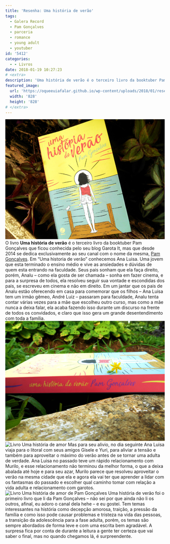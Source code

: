 ```yaml
---
title: 'Resenha: Uma história de verão'
tags:
  - Galera Record
  - Pam Gonçalves
  - parceria
  - romance
  - young adult
  - youtuber
id: '5412'
categories:
  - - Livros
date: 2018-01-19 10:27:23
# <extra>
description: 'Uma história de verão é o terceiro livro da booktuber Pam Gonçalves que ficou conhecida pelo seu blog Garota It, mas que desde 2014'
featured_image: 
  url: 'https://oqueeuiafalar.github.io/wp-content/uploads/2018/01/resenha-livro-uma-história-de-verão-pam-gonçalves.jpg'
  width: '828'
  height: '828'
# </extra>
---
```


![Uma história de verão ](/wp-content/uploads/2018/01/resenha-livro-uma-história-de-verão-pam-gonçalves.jpg) O livro **Uma história de verão** é o terceiro livro da booktuber Pam Gonçalves que ficou conhecida pelo seu blog Garota It, mas que desde 2014 se dedica exclusivamente ao seu canal com o nome da mesma, [Pam Gonçalves](https://www.youtube.com/channel/UC3kfc-8i69ak-J3GLpwJwlw). Em “Uma historia de verão” conhecemos Ana Luisa. Uma jovem que esta terminado o ensino médio e vive as ansiedades e dúvidas de quem esta entrando na faculdade. Seus pais sonham que ela faça direito, porém, Analu – como ela gosta de ser chamada – sonha em fazer cinema, e para a surpresa de todos, ela resolveu seguir sua vontade e escondidas dos pais, se escreveu em cinema e não em direito. Em um jantar que os pais de Analu estão oferecendo em casa para comemorar que os filhos – Ana Luisa tem um irmão gêmeo, André Luiz – passaram para faculdade, Analu tenta contar várias vezes para a mãe que escolheu outro curso, mas como a mãe nunca a deixa falar, ela acaba fazendo isso durante um discurso na frente de todos os convidados, e claro que isso gera um grande desentendimento com toda a família.  ![Resenha do livro - Uma história de amor de Pam Gonçalves ](/wp-content/uploads/2018/01/lombada-do-livro-uma-história-de-verão.jpg) ![Livro Uma história de amor](/wp-content/uploads/2018/01/contra-capa-livro-uma-história-de-amor.jpg) Mas para seu alivio, no dia seguinte Ana Luisa viaja para o litoral com seus amigos Gisele e Yuri, para aliviar a tensão e também para aproveitar o máximo do verão antes de se tornar uma adulta de verdade.  Ana Luisa no passado teve um rápido relacionamento com Murilo, e esse relacionamento não terminou da melhor forma, o que a deixa abalada até hoje e para seu azar, Murilo parece que resolveu aproveitar o verão na mesma cidade que ela e agora ela vai ter que aprender a lidar com os fantasmas do passado e escolher qual caminho tomar com relação a vida adulta e relacionamento com garotos. ![Livro Uma história de amor de Pam Gonçalves](/wp-content/uploads/2018/01/resumo-uma-história-de-amor.jpg) Uma história de verão foi o primeiro livro que li da Pam Gonçalves – não sei por que ainda não li os outros, afinal, eu adoro o canal dela hehe – e eu gostei. Tem temas interessantes na história como decepção amorosa, traição, a pressão da família e como isso pode causar problemas e tristeza na vida das pessoas, a transição da adolescência para a fase adulta, porém, os temas são sempre abordados de forma leve e com uma escrita bem agradável. A surpresa fica por conta de durante a leitura a gente ter certeza que vai saber o final, mas no quando chegamos lá, é surpreendente.
